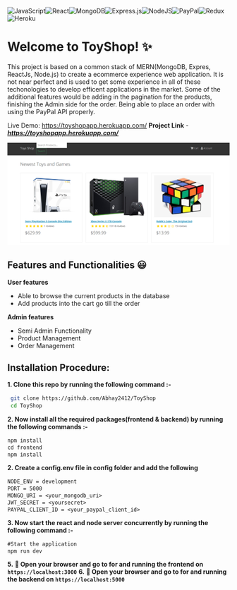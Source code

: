 ![JavaScript](https://img.shields.io/badge/javascript-%23323330.svg?style=for-the-badge&logo=javascript&logoColor=%23F7DF1E)![React](https://img.shields.io/badge/react-%2320232a.svg?style=for-the-badge&logo=react&logoColor=%2361DAFB)![MongoDB](https://img.shields.io/badge/MongoDB-%234ea94b.svg?style=for-the-badge&logo=mongodb&logoColor=white)![Express.js](https://img.shields.io/badge/express.js-%23404d59.svg?style=for-the-badge&logo=express&logoColor=%2361DAFB)![NodeJS](https://img.shields.io/badge/node.js-6DA55F?style=for-the-badge&logo=node.js&logoColor=white)![PayPal](https://img.shields.io/badge/PayPal-00457C?style=for-the-badge&logo=paypal&logoColor=white)![Redux](https://img.shields.io/badge/redux-%23593d88.svg?style=for-the-badge&logo=redux&logoColor=white)![Heroku](https://img.shields.io/badge/heroku-%23430098.svg?style=for-the-badge&logo=heroku&logoColor=white)

# Welcome to ToyShop! ✨
This project is based on a common stack of MERN(MongoDB, Expres, ReactJs, Node.js) to create a ecommerce experience web application.
It is not near perfect and is used to get some experience in all of these techonologies to develop efficent applications in the market. Some of the additional features would be adding in the pagination for the products, finishing the Admin side for the order. Being able to place an order with using the PayPal API properly. 

Live Demo: https://toyshopapp.herokuapp.com/
**Project Link** - ***https://toyshopapp.herokuapp.com/***

![screenshot](/frontend/public/images/homepage.png)

## Features and Functionalities 😃

**User features**

- Able to browse the current products in the database
- Add products into the cart go till the order 


**Admin features**

- Semi Admin Functionality 
- Product Management
- Order Management

## Installation Procedure:

**1. Clone this repo by running the following command :-**

```bash
 git clone https://github.com/Abhay2412/ToyShop
 cd ToyShop
```

**2. Now install all the required packages(frontend & backend) by running the following commands :-**

```
npm install
cd frontend
npm install
```

**2. Create a config.env file in config folder and add the following**

```
NODE_ENV = development
PORT = 5000
MONGO_URI = <your_mongodb_uri>
JWT_SECRET = <yoursecret>
PAYPAL_CLIENT_ID = <your_paypal_client_id>
```

**3. Now start the react and node server concurrently by running the following command :-**
```
#Start the application
npm run dev
```

**5.** **🎉 Open your browser and go to for and running the frontend on `https://localhost:3000`** 
**6.** **🎉 Open your browser and go to for and running the backend on `https://localhost:5000`** 